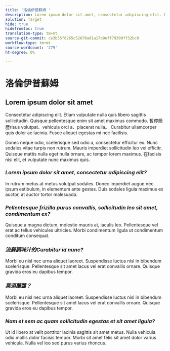 ```yaml
---
title: '洛倫伊普蘇姆 '
description: Lorem ipsum dolor sit amet, consectetur adipiscing elit. Etiam vulputate nulla quis libero sagittis sollicitudin.
solution: Target
hide: true
hidefromtoc: true
translation-type: tm+mt
source-git-commit: ce3b55f0265c52670a81a17b9eff79309ff32bc0
workflow-type: tm+mt
source-wordcount: '279'
ht-degree: 0%

---
```



# 洛倫伊普蘇姆

## Lorem ipsum dolor sit amet

Consectetur adipiscing elit. Etiam vulputate nulla quis libero sagittis sollicitudin. Quisque pellentesque enim sit amet maximus commodo. 暫停簡歷risus volutpat、vehicula orci a、placerat nulla。 Curabitur ullamcorper quis dolor ac lacinia. Fusce aliquet egestas mi nec facilisis.

Donec neque odio, scelerisque sed odio a, consectetur efficitur ex. Nunc sodales vitae turpis non rutrum. Mauris imperdiet sollicitudin leo vel efficitr. Quisque mattis nulla eget nulla ornare, ac tempor lorem maximus. 在facisis nisl elit, et vulputate nunc maximus quis.

### **_Lorem ipsum dolor sit amet, consectetur adipiscing elit?_**

In rutrum metus at metus volutpat sodales. Donec imperdiet augue nec ipsum estibulum, in elementum ante gestas. Duis sodales ligula maximus ex auctor, at auctor tortor malesuada.

### **_Pellentesque frizilla purus convallis, sollicitudin leo sit amet, condimentum ex?_**

Quisque a magna dictum, molestie mauris at, iaculis leo. Pellentesque vel erat ac tellus vehicules ultricies. Morbi condimentum ligula ut condimentum conditum consequat.

### **_流蘇調味汁的Curabitur id nunc?_**

Morbi eu nisl nec urna aliquet laoreet. Suspendisse luctus nisl in bibendum scelerisque. Pellentesque sit amet lacus vel erat convallis ornare. Quisque gravida eros eu dapibus tempor.

### **_莫須蘭醬？_**

Morbi eu nisl nec urna aliquet laoreet. Suspendisse luctus nisl in bibendum scelerisque. Pellentesque sit amet lacus vel erat convallis ornare. Quisque gravida eros eu dapibus tempor.

### **_Nam et sem ac quam sollicitudin egestas et sit amet ligula?_**

Ut id libero at velit porttitor lacinia sagittis sit amet metus. Nulla vehicula odio mollis dolor facisis tempor. Morbi sit amet felis sit amet dolor varius vehicula. Nulla vel leo sed purus varius rhoncus.